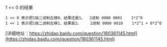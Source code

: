 
1 << 0 的结果
```
1 << 0 表示把1按二进制左移0，结果还是1。  2进制 0000 0001    1*2^0
1 << 1 表示把1按二进制左移1，结果是2。    2进制 0000 0010    1*2^1 + 0*2^0

```
[详细地址：https://zhidao.baidu.com/question/180361145.html](https://zhidao.baidu.com/question/180361145.html)